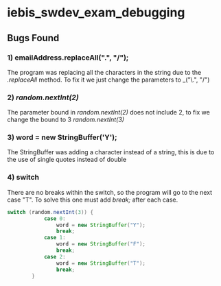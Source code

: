 # iebis_swdev_exam_debugging

## Bugs Found
### 1) emailAddress.replaceAll(".", "/");
The program was replacing all the characters in the string due to the _.replaceAll_ method. To fix it we just change the parameters to _("\\.", "/")

### 2) _random.nextInt(2)_
The parameter bound in _random.nextInt(2)_ does not include 2, to fix we change the bound to 3 _random.nextInt(3)_

### 3) word = new StringBuffer('Y');
The StringBuffer was adding a character instead of a string, this is due to the use of single quotes instead of double

### 4) switch
There are no breaks within the switch, so the program will go to the next case "T". To solve this one must add _break;_ after each case. 
```java
switch (random.nextInt(3)) {
            case 0:
                word = new StringBuffer("Y");
                break;
            case 1:
                word = new StringBuffer("F");
                break;
            case 2:
                word = new StringBuffer("T");
                break;
        }
```  
